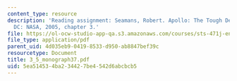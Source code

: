```yaml
---
content_type: resource
description: 'Reading assignment: Seamans, Robert. Apollo: The Tough Decisions. Washington,
  DC: NASA, 2005, chapter 3.'
file: https://ol-ocw-studio-app-qa.s3.amazonaws.com/courses/sts-471j-engineering-apollo-the-moon-project-as-a-complex-system-spring-2007/5ea514534ba234427be4542d6abcbcb5_3_5_monograph37.pdf
file_type: application/pdf
parent_uid: 4d035eb9-0419-8533-d950-ab8847bef39c
resourcetype: Document
title: 3_5_monograph37.pdf
uid: 5ea51453-4ba2-3442-7be4-542d6abcbcb5
---
```


